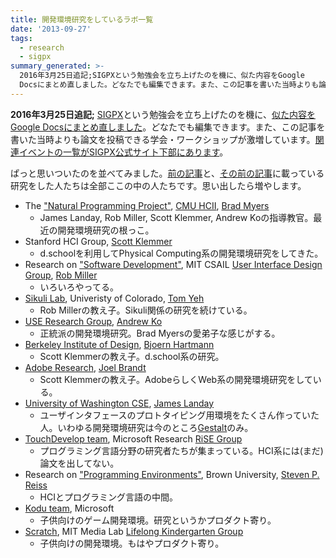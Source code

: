 ```yaml
---
title: 開発環境研究をしているラボ一覧
date: '2013-09-27'
tags:
  - research
  - sigpx
summary_generated: >-
  2016年3月25日追記;SIGPXという勉強会を立ち上げたのを機に、似た内容をGoogle
  Docsにまとめ直しました。どなたでも編集できます。また、この記事を書いた当時よりも論文を投稿できる学会・ワークショップが激増しています。関連イベントの一覧がSIGPX公式サイト下...
---
```


**2016年3月25日追記;** [SIGPX](http://sigpx.org)という勉強会を立ち上げたのを機に、[似た内容をGoogle Docsにまとめ直しました](https://docs.google.com/document/d/176yfANBFr0txgYJSROFPEdGkPwXhicrP9YZu_bJlgyg/edit)。どなたでも編集できます。また、この記事を書いた当時よりも論文を投稿できる学会・ワークショップが激増しています。[関連イベントの一覧がSIGPX公式サイト下部にあります](http://sigpx.org/#related-events)。

ぱっと思いついたのを並べてみました。[前の記事](http://junkato.jp/ja/blog/2013/09/16/devenv-research-hci-retreat/ "“開発環境の研究”とは？ / HCI編 補遺")と、[その前の記事](http://junkato.jp/ja/blog/2012/11/21/devenv-research-hci/ "“開発環境の研究”とは？ / HCI編")に載っている研究をした人たちは全部ここの中の人たちです。思い出したら増やします。

- The ["Natural Programming Project"](http://www.cs.cmu.edu/~NatProg/), [CMU HCII](http://www.hcii.cmu.edu/), [Brad Myers](http://www.cs.cmu.edu/~bam/)
    - James Landay, Rob Miller, Scott Klemmer, Andrew Koの指導教官。最近の開発環境研究の根っこ。
- Stanford HCI Group, [Scott Klemmer](http://hci.stanford.edu/srk/)
    - d.schoolを利用してPhysical Computing系の開発環境研究をしてきた。
- Research on ["Software Development"](http://groups.csail.mit.edu/uid/research.shtml#soft), MIT CSAIL [User Interface Design Group](http://uid.csail.mit.edu/), [Rob Miller](http://people.csail.mit.edu/rcm/)
    - いろいろやってる。
- [Sikuli Lab](http://lab.sikuli.org/about/), Univeristy of Colorado, [Tom Yeh](http://tomyeh.info/)
    - Rob Millerの教え子。Sikuli関係の研究を続けている。
- [USE Research Group](http://usegroup.ischool.uw.edu/), [Andrew Ko](http://faculty.washington.edu/ajko/)
    - 正統派の開発環境研究。Brad Myersの愛弟子な感じがする。
- [Berkeley Institute of Design](http://bid.berkeley.edu/), [Bjoern Hartmann](http://www.cs.berkeley.edu/~bjoern/)
    - Scott Klemmerの教え子。d.school系の研究。
- [Adobe Research](http://www.adobe.com/technology.html), [Joel Brandt](http://www.adobe.com/technology/people/san-francisco/joel-brandt.html)
    - Scott Klemmerの教え子。AdobeらしくWeb系の開発環境研究をしている。
- [University of Washington CSE](http://www.cs.washington.edu/), [James Landay](http://homes.cs.washington.edu/~landay/)
    - ユーザインタフェースのプロトタイピング用環境をたくさん作っていた人。いわゆる開発環境研究は今のところ[Gestalt](http://research.microsoft.com/apps/pubs/default.aspx?id=141330)のみ。
- [TouchDevelop team](http://research.microsoft.com/en-us/projects/touchdevelop/), Microsoft Research [RiSE Group](http://research.microsoft.com/en-us/groups/rise/default.aspx)
    - プログラミング言語分野の研究者たちが集まっている。HCI系には(まだ)論文を出してない。
- Research on ["Programming Environments"](http://cs.brown.edu/~spr/research/env.html), Brown University, [Steven P. Reiss](http://cs.brown.edu/~spr/)
    - HCIとプログラミング言語の中間。
- [Kodu team](http://research.microsoft.com/en-us/projects/kodu/), Microsoft
    - 子供向けのゲーム開発環境。研究というかプロダクト寄り。
- [Scratch](http://scratch.mit.edu/), MIT Media Lab [Lifelong Kindergarten Group](http://llk.media.mit.edu/)
    - 子供向けの開発環境。もはやプロダクト寄り。
